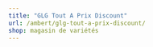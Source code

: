 ```yaml
---
title: "GLG Tout A Prix Discount"
url: /ambert/glg-tout-a-prix-discount/
shop: magasin de variétés
---
```

